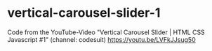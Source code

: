 # vertical-carousel-slider-1
Code from the YouTube-Video "Vertical Carousel Slider | HTML CSS Javascript #1" (channel: codesuit) https://youtu.be/LVFkJJsug50
